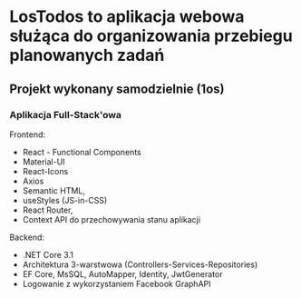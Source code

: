 # LosTodos to aplikacja webowa służąca do organizowania przebiegu planowanych zadań
## Projekt wykonany samodzielnie (1os)
### Aplikacja Full-Stack'owa

Frontend:
+ React - Functional Components
+ Material-UI
+ React-Icons
+ Axios
+ Semantic HTML,
+ useStyles (JS-in-CSS) 
+ React Router,
+ Context API do przechowywania stanu aplikacji

Backend:
+ .NET Core 3.1
+ Architektura 3-warstwowa (Controllers-Services-Repositories)
+ EF Core, MsSQL, AutoMapper, Identity, JwtGenerator
+ Logowanie z wykorzystaniem Facebook GraphAPI
